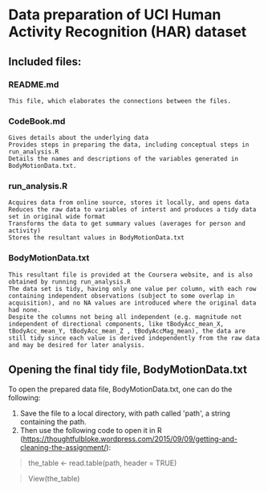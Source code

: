 #  Data preparation of UCI Human Activity Recognition (HAR) dataset


## Included files:

### README.md
	This file, which elaborates the connections between the files.

### CodeBook.md 
	Gives details about the underlying data
	Provides steps in preparing the data, including conceptual steps in run_analysis.R 
	Details the names and descriptions of the variables generated in BodyMotionData.txt.

### run_analysis.R
	Acquires data from online source, stores it locally, and opens data
	Reduces the raw data to variables of interst and produces a tidy data set in original wide format
	Transforms the data to get summary values (averages for person and activity)
	Stores the resultant values in BodyMotionData.txt

### BodyMotionData.txt
	This resultant file is provided at the Coursera website, and is also obtained by running run_analysis.R
	The data set is tidy, having only one value per column, with each row containing independent observations (subject to some overlap in acquisition), and no NA values are introduced where the original data had none.
	Despite the columns not being all independent (e.g. magnitude not independent of directional components, like tBodyAcc_mean_X, tBodyAcc_mean_Y, tBodyAcc_mean_Z , tBodyAccMag_mean), the data are still tidy since each value is derived independently from the raw data and may be desired for later analysis.
	


## Opening the final tidy file, BodyMotionData.txt

To open the prepared data file, BodyMotionData.txt, one can do the following:
1. Save the file to a local directory, with path called 'path', a string containing the path.
2. Then use the following code to open it in R (https://thoughtfulbloke.wordpress.com/2015/09/09/getting-and-cleaning-the-assignment/):

>the_table <- read.table(path, header = TRUE)

>View(the_table)